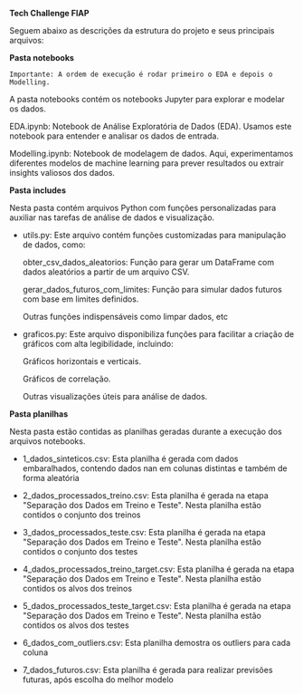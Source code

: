 **Tech Challenge FIAP**

Seguem abaixo as descrições da estrutura do projeto e seus principais arquivos:

**Pasta notebooks**

    Importante: A ordem de execução é rodar primeiro o EDA e depois o Modelling.

A pasta notebooks contém os notebooks Jupyter para explorar e modelar os dados.

EDA.ipynb: Notebook de Análise Exploratória de Dados (EDA). Usamos este notebook para entender e analisar os dados de entrada.

Modelling.ipynb: Notebook de modelagem de dados. Aqui, experimentamos diferentes modelos de machine learning para prever resultados ou extrair insights valiosos dos dados.

**Pasta includes**

Nesta pasta contém arquivos Python com funções personalizadas para auxiliar nas tarefas de análise de dados e visualização.
- utils.py: Este arquivo contém funções customizadas para manipulação de dados, como:

    obter_csv_dados_aleatorios: Função para gerar um DataFrame com dados aleatórios a partir de um arquivo CSV.

    gerar_dados_futuros_com_limites: Função para simular dados futuros com base em limites definidos.

    Outras funções indispensáveis como limpar dados, etc

- graficos.py: Este arquivo disponibiliza funções para facilitar a criação de gráficos com alta legibilidade, incluindo:

    Gráficos horizontais e verticais.

    Gráficos de correlação.

    Outras visualizações úteis para análise de dados.

**Pasta planilhas**

Nesta pasta estão contidas as planilhas geradas durante a execução dos arquivos notebooks.

- 1_dados_sinteticos.csv: Esta planilha é gerada com dados embaralhados, contendo dados nan em colunas distintas e também de forma aleatória
  
- 2_dados_processados_treino.csv: Esta planilha é gerada na etapa "Separação dos Dados em Treino e Teste". Nesta planilha estão contidos o conjunto dos treinos
  
- 3_dados_processados_teste.csv: Esta planilha é gerada na etapa "Separação dos Dados em Treino e Teste". Nesta planilha estão contidos o conjunto dos testes
  
- 4_dados_processados_treino_target.csv: Esta planilha é gerada na etapa "Separação dos Dados em Treino e Teste". Nesta planilha estão contidos os alvos dos treinos
  
- 5_dados_processados_teste_target.csv: Esta planilha é gerada na etapa "Separação dos Dados em Treino e Teste". Nesta planilha estão contidos os alvos dos testes
  
- 6_dados_com_outliers.csv: Esta planilha demostra os outliers para cada coluna
  
- 7_dados_futuros.csv: Esta planilha é gerada para realizar previsões futuras, após escolha do melhor modelo
